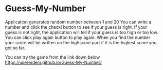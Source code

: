 # Guess-My-Number
Application generates random number between 1 and 20
You can write a number and click the check! button to see if your guess is right.
If your guess is not right, the application will tell if your guess is too high or too low.
You can click play again button to play again.
When you find the number your score will be written on the highscore part if it is the highest score you got so far.

You can try the game from the link down below
https://usererdem.github.io/Guess-My-Number/